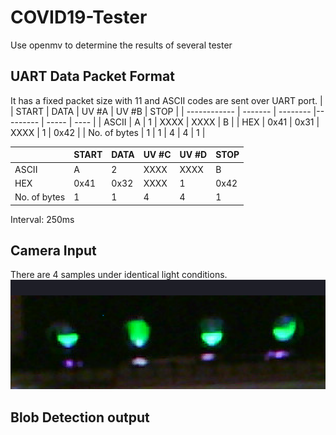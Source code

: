 # COVID19-Tester
Use openmv to determine the results of several tester

## UART Data Packet Format
It has a fixed packet size with 11 and ASCII codes are sent over UART port.
|              | START   | DATA     | UV #A    | UV #B | STOP |
| ------------ | ------- | -------- |--------- | ----- | ---- |
| ASCII        | A       | 1        | XXXX     | XXXX  | B    |
| HEX          | 0x41    | 0x31     | XXXX     | 1     | 0x42 |
| No. of bytes | 1       | 1        |  4       | 4     | 1    |

|              | START   | DATA     | UV #C    | UV #D | STOP |
| ------------ | ------- | -------- |--------- | ----- | ---- |
| ASCII        | A       | 2        | XXXX     | XXXX  | B    |
| HEX          | 0x41    | 0x32     | XXXX     | 1     | 0x42 |
| No. of bytes | 1       | 1        |  4       | 4     | 1    |

Interval: 250ms

## Camera Input
There are 4 samples under identical light conditions.
![image](https://github.com/vincent51689453/COVID19-Tester/blob/main/git_image/raw_input.PNG)

## Blob Detection output
